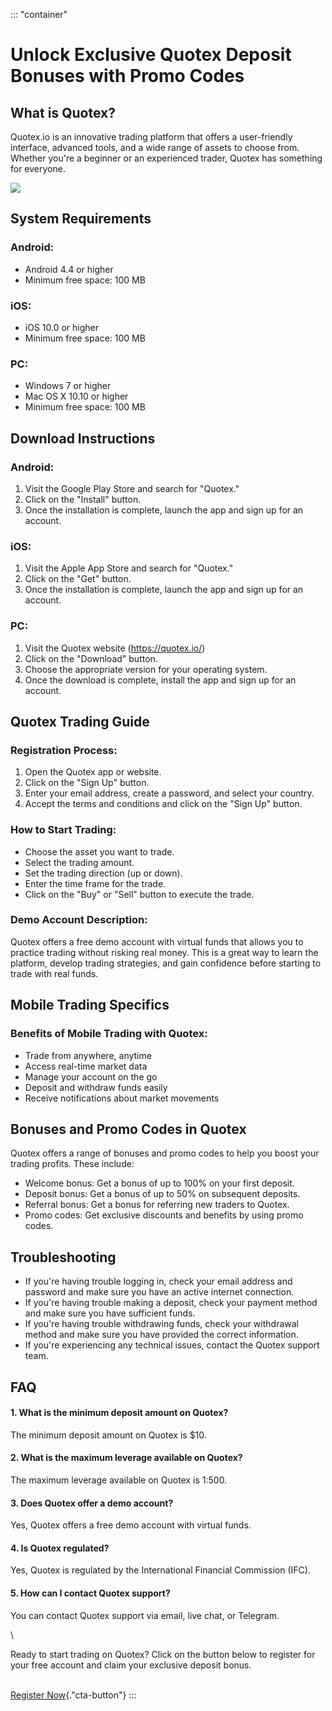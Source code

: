 ::: \"container\"
# Unlock Exclusive Quotex Deposit Bonuses with Promo Codes

## What is Quotex?

Quotex.io is an innovative trading platform that offers a user-friendly
interface, advanced tools, and a wide range of assets to choose from.
Whether you\'re a beginner or an experienced trader, Quotex has
something for everyone.

[![](https://static.quotex.io/files/4_en/300_250.jpg)](https://traff.sbs/brokerqxlid)

## System Requirements

### Android:

-   Android 4.4 or higher
-   Minimum free space: 100 MB

### iOS:

-   iOS 10.0 or higher
-   Minimum free space: 100 MB

### PC:

-   Windows 7 or higher
-   Mac OS X 10.10 or higher
-   Minimum free space: 100 MB

## Download Instructions

### Android:

1.  Visit the Google Play Store and search for "Quotex."
2.  Click on the "Install" button.
3.  Once the installation is complete, launch the app and sign up for an
    account.

### iOS:

1.  Visit the Apple App Store and search for "Quotex."
2.  Click on the "Get" button.
3.  Once the installation is complete, launch the app and sign up for an
    account.

### PC:

1.  Visit the Quotex website (https://quotex.io/)
2.  Click on the "Download" button.
3.  Choose the appropriate version for your operating system.
4.  Once the download is complete, install the app and sign up for an
    account.

## Quotex Trading Guide

### Registration Process:

1.  Open the Quotex app or website.
2.  Click on the "Sign Up" button.
3.  Enter your email address, create a password, and select your
    country.
4.  Accept the terms and conditions and click on the "Sign Up"
    button.

### How to Start Trading:

-   Choose the asset you want to trade.
-   Select the trading amount.
-   Set the trading direction (up or down).
-   Enter the time frame for the trade.
-   Click on the "Buy" or "Sell" button to execute the
    trade.

### Demo Account Description:

Quotex offers a free demo account with virtual funds that allows you to
practice trading without risking real money. This is a great way to
learn the platform, develop trading strategies, and gain confidence
before starting to trade with real funds.

## Mobile Trading Specifics

### Benefits of Mobile Trading with Quotex:

-   Trade from anywhere, anytime
-   Access real-time market data
-   Manage your account on the go
-   Deposit and withdraw funds easily
-   Receive notifications about market movements

## Bonuses and Promo Codes in Quotex

Quotex offers a range of bonuses and promo codes to help you boost your
trading profits. These include:

-   Welcome bonus: Get a bonus of up to 100% on your first deposit.
-   Deposit bonus: Get a bonus of up to 50% on subsequent deposits.
-   Referral bonus: Get a bonus for referring new traders to Quotex.
-   Promo codes: Get exclusive discounts and benefits by using promo
    codes.

## Troubleshooting

-   If you\'re having trouble logging in, check your email address and
    password and make sure you have an active internet connection.
-   If you\'re having trouble making a deposit, check your payment
    method and make sure you have sufficient funds.
-   If you\'re having trouble withdrawing funds, check your withdrawal
    method and make sure you have provided the correct information.
-   If you\'re experiencing any technical issues, contact the Quotex
    support team.

## FAQ

#### 1. What is the minimum deposit amount on Quotex?

The minimum deposit amount on Quotex is \$10.

#### 2. What is the maximum leverage available on Quotex?

The maximum leverage available on Quotex is 1:500.

#### 3. Does Quotex offer a demo account?

Yes, Quotex offers a free demo account with virtual funds.

#### 4. Is Quotex regulated?

Yes, Quotex is regulated by the International Financial Commission
(IFC).

#### 5. How can I contact Quotex support?

You can contact Quotex support via email, live chat, or Telegram.

\

Ready to start trading on Quotex? Click on the button below to register
for your free account and claim your exclusive deposit bonus.

\
[Register
Now](\%22https://traff.sbs/brokerqxsignup\%22){."cta-button"}
:::

